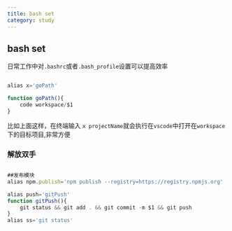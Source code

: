 ```yaml
---
title: bash set
category: study
---
```


## bash set

日常工作中对`.bashrc`或者`.bash_profile`设置可以提高效率

```javascript

alias x='goPath'

function goPath(){
    code workspace/$1
}

```
比如上面这样，在终端输入 `x projectName`就会执行在`vscode`中打开在`workspace`下的目标项目,非常方便
### 解放双手

```javascript

##发布模块
alias npm.publish='npm publish --registry=https://registry.npmjs.org'

alias push='gitPush'
function gitPush(){
    git status && git add . && git commit -m $1 && git push
}
alias ss='git status'

```